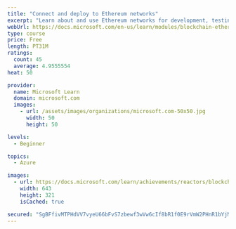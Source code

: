 ```yaml
---
title: "Connect and deploy to Ethereum networks"
excerpt: "Learn about and use Ethereum networks for development, testing, and production."
webUrl: https://docs.microsoft.com/en-us/learn/modules/blockchain-ethereum-networks/
type: course
price: Free
length: PT31M
ratings:
  count: 45
  average: 4.9555554
heat: 50

provider:
  name: Microsoft Learn
  domain: microsoft.com
  images:
    - url: /assets/images/organizations/microsoft.com-50x50.jpg
      width: 50
      height: 50

levels:
  - Beginner

topics:
  - Azure

images:
  - url: https://docs.microsoft.com/learn/achievements/reactors/blockchain-ethereum-networks-social.png
    width: 643
    height: 321
    isCached: true

secured: "SgBFfivMTPHdVV7vyeU66bFvS7zbewf3wVw6cIf8bR1f0E9rVmW2PHnR1bYjMKTh6HdQEThCySbj3GIoaBCgHgjfwHd8FGd/v/zibH3VsQwv6sx/qzYg856mGG5JXDYkyomvaDp4hbVKDf8E7svUVyJfovAzRErvh9MwMPVafO9dougmxJ4NoRYdFiwPsAg2xrCazg+1h92ivxdYJ2fCsLhDv+IGJZC7ViJsgw5bhCjUMVTXtbycstAaFWeJaOLqawee2b6qdEUVtlUfEzfSTa/UhTNWEiutwb6MDxm61sXr6b9FsrQNTh30CrnA5NbX3Kth3F4SDJmMvTWeak0uCVTf09aqeqf7rRA2Hhu7a58/0yvqz4Zf3AO4jer0ncY+L9L6/nVacgqSYeudCeRPGw8qgfnJBeSo/dZJLimK9ys=;7K18QN/n51RCOc2XPhPBrQ=="
---
```


